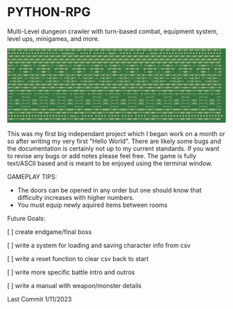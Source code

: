 # PYTHON-RPG
Multi-Level dungeon crawler with turn-based combat, equipment system, level ups, minigames, and more. 

![alt text](https://github.com/levrk/python-rpg/blob/main/beanquest.png?raw=true)

This was my first big independant project which I began work on a month or so after writing my very first "Hello World". There are likely some bugs and the documentation is certainly not up to my current standards. If you want to revise any bugs or add notes please feel free. The game is fully text/ASCII based and is meant to be enjoyed using the terminal window.


GAMEPLAY TIPS:
- The doors can be opened in any order but one should know that difficulty increases with higher numbers.
- You must equip newly aquired items between rooms


Future Goals:

[ ] create endgame/final boss

[ ] write a system for loading and saving character info from csv

[ ] write a reset function to clear csv back to start

[ ] write more specific battle intro and outros

[ ] write a manual with weapon/monster details

Last Commit 1/11/2023
